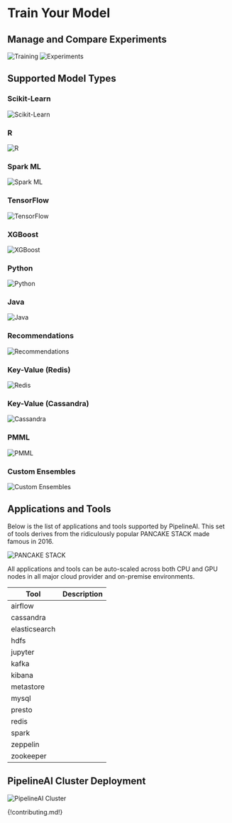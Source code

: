 # Train Your Model

## Manage and Compare Experiments
![Training](/img/pipelineai-train-compare-ui.png)
![Experiments](/img/pipelineai-train-compare-ui-2.png)

## Supported Model Types
### Scikit-Learn
![Scikit-Learn](/img/scikit-logo-277x150.png)

### R
![R](/img/r-logo-280x212.png)

### Spark ML
![Spark ML](/img/spark-logo-254x163.png)

### TensorFlow
![TensorFlow](/img/tensorflow-logo-202x168.png)

### XGBoost
![XGBoost](/img/xgboost-logo-280x120.png)

### Python 
![Python](/img/python-logo-184x180.png)

### Java
![Java](/img/java-logo-300x168.png)

### Recommendations
![Recommendations](/img/recommendations-logo-280x196.png)

### Key-Value (Redis)
![Redis](/img/redis-logo-300x100.png)

### Key-Value (Cassandra)
![Cassandra](/img/cassandra-logo-279x187.png)

### PMML
![PMML](/img/pmml-logo-210x96.png)

### Custom Ensembles
![Custom Ensembles](/img/ensemble-logo-285x125.png)

## Applications and Tools
Below is the list of applications and tools supported by PipelineAI.  This set of tools derives from the ridiculously popular PANCAKE STACK made famous in 2016.

![PANCAKE STACK](/img/pancake-stack-645x363.png)
 
All applications and tools can be auto-scaled across both CPU and GPU nodes in all major cloud provider and on-premise environments.

| Tool                        | Description                                      | 
| --------------------------- | ------------------------------------------------ | 
| airflow                     |                                                  |
| cassandra                   |                                                  |
| elasticsearch               |                                                  |
| hdfs                        |                                                  |
| jupyter                     |                                                  |
| kafka                       |                                                  |
| kibana                      |                                                  |
| metastore                   |                                                  |
| mysql                       |                                                  |
| presto                      |                                                  |
| redis                       |                                                  |
| spark                       |                                                  |
| zeppelin                    |                                                  |
| zookeeper                   |                                                  

## PipelineAI Cluster Deployment
![PipelineAI Cluster](/img/weavescope-pipelineio.png)

{!contributing.md!}
